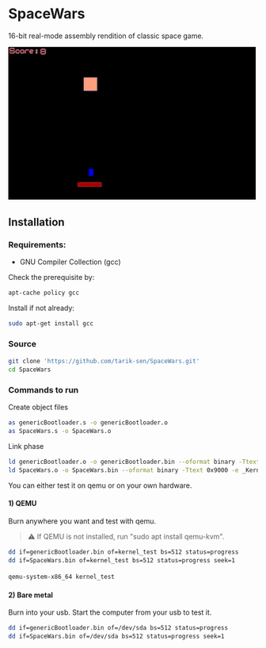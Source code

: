 # SpaceWars
16-bit real-mode assembly rendition of classic space game.

<img src=docs/demo.gif width=500px>

## Installation
### Requirements:
  - GNU Compiler Collection (gcc) 

Check the prerequisite by:
```bash
apt-cache policy gcc
```
Install if not already:
```bash
sudo apt-get install gcc
```
### Source
```bash
git clone 'https://github.com/tarik-sen/SpaceWars.git'
cd SpaceWars
```

### Commands to run
Create object files
```bash
as genericBootloader.s -o genericBootloader.o
as SpaceWars.s -o SpaceWars.o
```

Link phase
```bash
ld genericBootloader.o -o genericBootloader.bin --oformat binary -Ttext 0x7c00 -e _start
ld SpaceWars.o -o SpaceWars.bin --oformat binary -Ttext 0x9000 -e _KernelStart
```

You can either test it on qemu or on your own hardware.
#### 1) QEMU
Burn anywhere you want and test with qemu.
> ⚠️ If QEMU is not installed, run "sudo apt install qemu-kvm".

```bash
dd if=genericBootloader.bin of=kernel_test bs=512 status=progress
dd if=SpaceWars.bin of=kernel_test bs=512 status=progress seek=1

qemu-system-x86_64 kernel_test
```

#### 2) Bare metal
Burn into your usb. Start the computer from your usb to test it.
```bash
dd if=genericBootloader.bin of=/dev/sda bs=512 status=progress
dd if=SpaceWars.bin of=/dev/sda bs=512 status=progress seek=1
```

